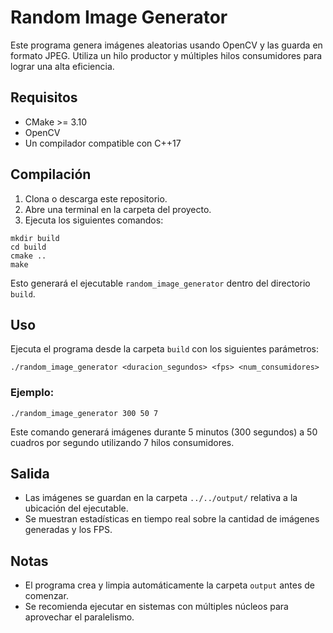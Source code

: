 # Random Image Generator

Este programa genera imágenes aleatorias usando OpenCV y las guarda en formato JPEG. Utiliza un hilo productor y múltiples hilos consumidores para lograr una alta eficiencia.

## Requisitos

- CMake >= 3.10
- OpenCV
- Un compilador compatible con C++17

## Compilación

1. Clona o descarga este repositorio.
2. Abre una terminal en la carpeta del proyecto.
3. Ejecuta los siguientes comandos:

```
mkdir build
cd build
cmake ..
make
```

Esto generará el ejecutable `random_image_generator` dentro del directorio `build`.

## Uso

Ejecuta el programa desde la carpeta `build` con los siguientes parámetros:

```
./random_image_generator <duracion_segundos> <fps> <num_consumidores>
```

### Ejemplo:

```
./random_image_generator 300 50 7
```

Este comando generará imágenes durante 5 minutos (300 segundos) a 50 cuadros por segundo utilizando 7 hilos consumidores.

## Salida

- Las imágenes se guardan en la carpeta `../../output/` relativa a la ubicación del ejecutable.
- Se muestran estadísticas en tiempo real sobre la cantidad de imágenes generadas y los FPS.

## Notas

- El programa crea y limpia automáticamente la carpeta `output` antes de comenzar.
- Se recomienda ejecutar en sistemas con múltiples núcleos para aprovechar el paralelismo.
